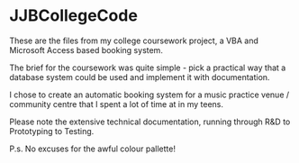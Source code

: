 # JJBCollegeCode

These are the files from my college coursework project, a VBA and Microsoft Access based booking system.

The brief for the coursework was quite simple - pick a practical way that a database system could be used and implement it with documentation.

I chose to create an automatic booking system for a music practice venue / community centre that I spent a lot of time at in my teens.

Please note the extensive technical documentation, running through R&D to Prototyping to Testing.

P.s. No excuses for the awful colour pallette!
